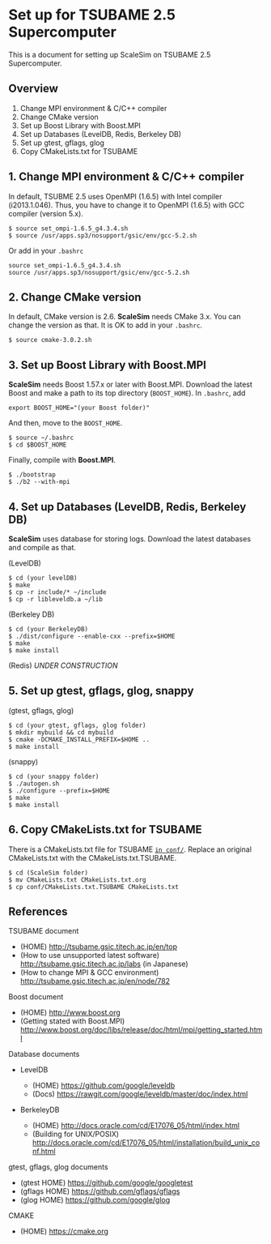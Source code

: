 # Set up for TSUBAME 2.5 Supercomputer
This is a document for setting up ScaleSim on TSUBAME 2.5 Supercomputer.

## Overview
1. Change MPI environment & C/C++ compiler
2. Change CMake version
3. Set up Boost Library with Boost.MPI
4. Set up Databases (LevelDB, Redis, Berkeley DB)
5. Set up gtest, gflags, glog
6. Copy CMakeLists.txt for TSUBAME

## 1. Change MPI environment & C/C++ compiler
In default, TSUBME 2.5 uses OpenMPI (1.6.5) with Intel compiler (i2013.1.046).
Thus, you have to change it to OpenMPI (1.6.5) with GCC compiler (version 5.x).
```
$ source set_ompi-1.6.5_g4.3.4.sh
$ source /usr/apps.sp3/nosupport/gsic/env/gcc-5.2.sh
```
Or add in your `.bashrc`
```
source set_ompi-1.6.5_g4.3.4.sh
source /usr/apps.sp3/nosupport/gsic/env/gcc-5.2.sh
```

## 2. Change CMake version
In default, CMake version is 2.6. **ScaleSim** needs CMake 3.x.
You can change the version as that. It is OK to add in your `.bashrc`.
```
$ source cmake-3.0.2.sh
```

## 3. Set up Boost Library with Boost.MPI
**ScaleSim** needs Boost 1.57.x or later with Boost.MPI.
Download the latest Boost and make a path to its top directory (`BOOST_HOME`).
In `.bashrc`, add
```
export BOOST_HOME="(your Boost folder)"
```
And then, move to the `BOOST_HOME`.
```
$ source ~/.bashrc
$ cd $BOOST_HOME
```
Finally, compile with **Boost.MPI**.
```
$ ./bootstrap
$ ./b2 --with-mpi
```

## 4. Set up Databases (LevelDB, Redis, Berkeley DB)
**ScaleSim** uses database for storing logs.
Download the latest databases and compile as that.

(LevelDB)
```
$ cd (your levelDB)
$ make
$ cp -r include/* ~/include
$ cp -r libleveldb.a ~/lib
```

(Berkeley DB)
```
$ cd (your BerkeleyDB)
$ ./dist/configure --enable-cxx --prefix=$HOME
$ make
$ make install
```

(Redis)
_UNDER CONSTRUCTION_

## 5. Set up gtest, gflags, glog, snappy
(gtest, gflags, glog)
```
$ cd (your gtest, gflags, glog folder)
$ mkdir mybuild && cd mybuild
$ cmake -DCMAKE_INSTALL_PREFIX=$HOME ..
$ make install
```
(snappy)
```
$ cd (your snappy folder)
$ ./autogen.sh
$ ./configure --prefix=$HOME
$ make
$ make install
```
## 6. Copy CMakeLists.txt for TSUBAME
There is a CMakeLists.txt file for TSUBAME [`in conf/`](../conf/CMakeLists.txt.TSUBAME).
Replace an original CMakeLists.txt with the CMakeLists.txt.TSUBAME.
```
$ cd (ScaleSim folder)
$ mv CMakeLists.txt CMakeLists.txt.org
$ cp conf/CMakeLists.txt.TSUBAME CMakeLists.txt
```

## References
TSUBAME document
- (HOME) http://tsubame.gsic.titech.ac.jp/en/top
- (How to use unsupported latest software) http://tsubame.gsic.titech.ac.jp/labs (in Japanese)
- (How to change MPI & GCC environment) http://tsubame.gsic.titech.ac.jp/en/node/782

Boost document
- (HOME) http://www.boost.org
- (Getting stated with Boost.MPI) http://www.boost.org/doc/libs/release/doc/html/mpi/getting_started.html

Database documents
- LevelDB
  - (HOME) https://github.com/google/leveldb
  - (Docs) https://rawgit.com/google/leveldb/master/doc/index.html

- BerkeleyDB
  - (HOME) http://docs.oracle.com/cd/E17076_05/html/index.html
  - (Building for UNIX/POSIX) http://docs.oracle.com/cd/E17076_05/html/installation/build_unix_conf.html

gtest, gflags, glog documents
- (gtest HOME) https://github.com/google/googletest
- (gflags HOME) https://github.com/gflags/gflags
- (glog HOME) https://github.com/google/glog

CMAKE
- (HOME) https://cmake.org
